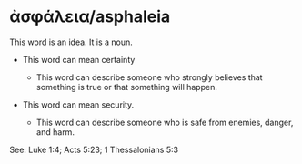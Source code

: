 # ἀσφάλεια/asphaleia
This word is an idea. It is a noun.

* This word can mean certainty
    * This word can describe someone who strongly believes that something is true or that something will happen.

* This word can mean security.
    * This word can describe someone who is safe from enemies, danger, and harm.

See: Luke 1:4; Acts 5:23; 1 Thessalonians 5:3

